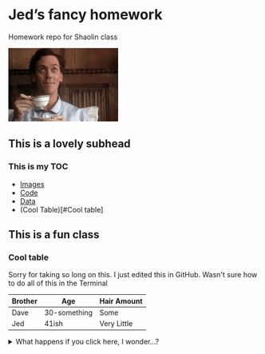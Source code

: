 # Jed’s fancy homework

Homework repo for Shaolin class

![/images/tenor-172827175.gif][image-1]

## This is a lovely subhead

### This is my TOC

- [Images][1]
- [Code][2]
- [Data][3]
- (Cool Table)[#Cool table]

## This is a fun class

### Cool table

Sorry for taking so long on this.  I just edited this in GitHub. Wasn't sure how to do all of this in the Terminal

| Brother | Age | Hair Amount|
|---------|-----|------------|
| Dave | 30-something | Some |
| Jed | 41ish | Very Little|

<details>

<summary>What happens if you click here, I wonder...?</summary>

### Yahaha! You found me

![/images/tenor-49822184.gif][image-2]

</details>

[1]:	/images "Images"
[2]:	/code "Code"
[3]:	/data "Data"

[image-1]:	/images/tenor-172827175.gif
[image-2]:	/images/tenor-49822184.gif